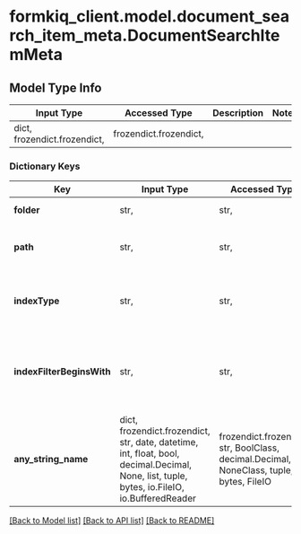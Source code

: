 # formkiq_client.model.document_search_item_meta.DocumentSearchItemMeta

## Model Type Info
Input Type | Accessed Type | Description | Notes
------------ | ------------- | ------------- | -------------
dict, frozendict.frozendict,  | frozendict.frozendict,  |  | 

### Dictionary Keys
Key | Input Type | Accessed Type | Description | Notes
------------ | ------------- | ------------- | ------------- | -------------
**folder** | str,  | str,  | Searches for a folder | [optional] 
**path** | str,  | str,  | Searches for a Path of document | [optional] 
**indexType** | str,  | str,  | Searches in an index | [optional] must be one of ["folder", ] 
**indexFilterBeginsWith** | str,  | str,  | Returns index records that begins with a particular substring | [optional] 
**any_string_name** | dict, frozendict.frozendict, str, date, datetime, int, float, bool, decimal.Decimal, None, list, tuple, bytes, io.FileIO, io.BufferedReader | frozendict.frozendict, str, BoolClass, decimal.Decimal, NoneClass, tuple, bytes, FileIO | any string name can be used but the value must be the correct type | [optional]

[[Back to Model list]](../../README.md#documentation-for-models) [[Back to API list]](../../README.md#documentation-for-api-endpoints) [[Back to README]](../../README.md)

